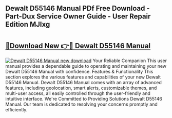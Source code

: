 ## Dewalt D55146 Manual PDf Free Download - Part-Dux Service Owner Guide - User Repair Edition MJIxg

# <h2><a href="http://bc369.oget.top/?id=Dewalt+D55146+Manual">🔗Download New 👉🔴 Dewalt D55146 Manual</a></h2>

[![Dewalt D55146 Manual new download](https://i.imgur.com/5g1atiW.png)](http://bc369.oget.top/?id=Dewalt+D55146+Manual)
Your Reliable Companion This user manual provides a dependable guide to operating and maintaining your new Dewalt D55146 Manual with confidence. Features & Functionality This section explores the various features and capabilities of your new Dewalt D55146 Manual. Dewalt D55146 Manual comes with an array of advanced features, including geolocation, smart alerts, customizable themes, and multi-user access, all easily controlled through the user-friendly and intuitive interface. We're Committed to Providing Solutions Dewalt D55146 Manual. Our team is dedicated to resolving your concerns promptly and efficiently.
